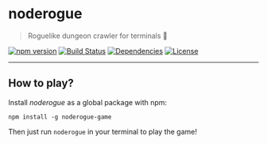# noderogue

> Roguelike dungeon crawler for terminals :metal:

[![npm version](https://badge.fury.io/js/noderogue-game.svg)](https://badge.fury.io/js/noderogue-game)
[![Build Status](https://github.com/rafalmaciejewski/noderogue/actions/workflows/main.yml/badge.svg)](https://github.com/rafalmaciejewski/noderogue/actions)
[![Dependencies](https://img.shields.io/david/rafalmaciejewski/noderogue.svg)](https://david-dm.org/rafalmaciejewski/noderogue)
[![License](http://img.shields.io/:license-mit-blue.svg)](http://badges.mit-license.org)

---

## How to play?

Install *noderogue* as a global package with npm:

```shell
npm install -g noderogue-game
```

Then just run `noderogue` in your terminal to play the game!
